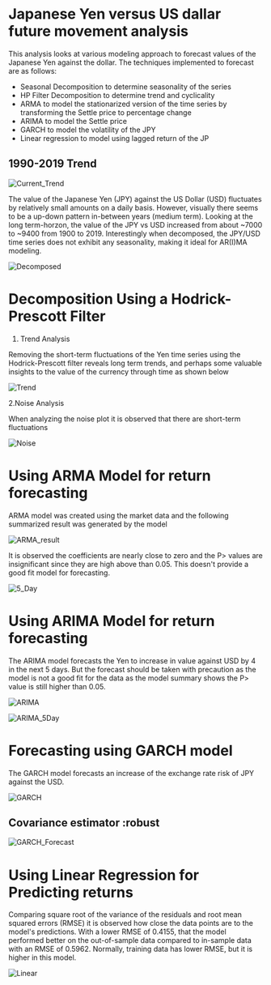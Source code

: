 # Japanese Yen versus US dallar future movement analysis

This analysis looks at various modeling approach to forecast values of the Japanese Yen against the dollar. The techniques implemented to forecast are as follows:

- Seasonal Decomposition to determine seasonality of the series
- HP Filter Decomposition to determine trend and cyclicality
- ARMA to model the stationarized version of the time series by transforming the Settle   price to percentage change
- ARIMA to model the Settle price
- GARCH to model the volatility of the JPY
- Linear regression to model using lagged return of the JP

## 1990-2019 Trend

![Current_Trend](Images/ReturnForecasting.PNG)

The value of the Japanese Yen (JPY) against the US Dollar (USD) fluctuates by relatively small amounts on a daily basis. However, visually there seems to be a up-down pattern in-between years (medium term). Looking at the long term-horzon, the value of the JPY vs USD increased from about ~7000 to ~9400 from 1900 to 2019. Interestingly when decomposed, the JPY/USD time series does not exhibit any seasonality, making it ideal for AR(I)MA modeling.

![Decomposed](Images/decomposed.png)

# Decomposition Using a Hodrick-Prescott Filter

1. Trend Analysis

Removing the short-term fluctuations of the Yen time series using the Hodrick-Prescott filter reveals long term trends, and perhaps some valuable insights to the value of the currency through time as shown below

![Trend](Images/bokeh_plot.png)

2.Noise Analysis

When analyzing the noise plot it is observed that there are short-term fluctuations

![Noise](Images/noise.png)

# Using ARMA Model for return forecasting

ARMA model was created using the market data and the following summarized result was generated by the model

![ARMA_result](Images/ARMA_Summary.png)

It is observed the coefficients are nearly close to zero and the P> values are insignificant since they are high above than 0.05. This doesn't provide a good fit model for forecasting.

![5_Day](Images/ARMA_Yen_Forecast.png)

# Using ARIMA Model for return forecasting

The ARIMA model forecasts the Yen to increase in value against USD by 4 in the next 5 days. But the forecast should be taken with precaution as the model is not a good fit for the data as the model summary shows the P> value is still higher than 0.05.

![ARIMA](Images/ARIMA_Summary.png)

![ARIMA_5Day](Images/ARIMA_5Day_FuturePrice.png)

# Forecasting using GARCH model

The GARCH model forecasts an increase of the exchange rate risk of JPY against the USD.

![GARCH](Images/GARCH_Summary.png)

## Covariance estimator :robust

![GARCH_Forecast](Images/GARCH_Final.png)

# Using Linear Regression for Predicting returns

Comparing square root of the variance of the residuals and root mean squared errors (RMSE) it is observed how close the data points are to the model's predictions. With a lower RMSE of 0.4155,  that the model performed better on the out-of-sample data compared to in-sample data with an RMSE of 0.5962. Normally, training data has lower RMSE, but it is higher in this model.

![Linear](Images/Predict_Returns_linear_reg.png)